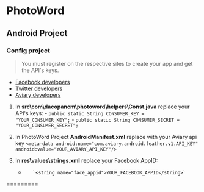 PhotoWord
=========
## Android Project

### Config project
> You must register on the respective sites to create your app and get the API's keys.
-   [Facebook developers](http://developers.facebook.com)
-   [Twitter developers](https://dev.twitter.com/)
-   [Aviary developers](developers.aviary.com)


1. In **src\com\dacopancm\photoword\helpers\Const.java** replace your API's keys:
       -       `public static String CONSUMER_KEY = "YOUR_CONSUMER_KEY";`
       -        `public static String CONSUMER_SECRET = "YOUR_CONSUMER_SECRET";`
  
2. In PhotoWord Project **AndroidManifest.xml** replace with your Aviary api key
    `<meta-data
            android:name="com.aviary.android.feather.v1.API_KEY"
            android:value="YOUR_AVIARY_API_KEY"/>`
  
3. In **res\values\strings.xml** replace your Facebook AppID:
      -        `<string name="face_appid">YOUR_FACEBOOK_APPID</string>`

=========
